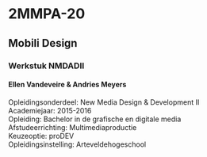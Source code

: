 # 2MMPA-20
## Mobili Design

### Werkstuk NMDADII 

#### Ellen Vandeveire & Andries Meyers

Opleidingsonderdeel: New Media Design & Development II </br>
Academiejaar: 2015-2016 </br>
Opleiding: Bachelor in de grafische en digitale media </br>
Afstudeerrichting: Multimediaproductie </br>
Keuzeoptie: proDEV </br>
Opleidingsinstelling: Arteveldehogeschool

